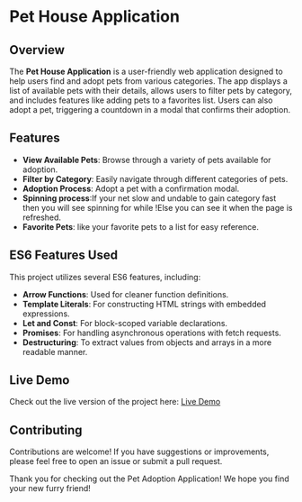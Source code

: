 # Pet House Application

## Overview
The **Pet House Application** is a user-friendly web application designed to help users find and adopt pets from various categories. The app displays a list of available pets with their details, allows users to filter pets by category, and includes features like adding pets to a favorites list. Users can also adopt a pet, triggering a countdown in a modal that confirms their adoption.

## Features
- **View Available Pets**: Browse through a variety of pets available for adoption.
- **Filter by Category**: Easily navigate through different categories of pets.
- **Adoption Process**: Adopt a pet with a confirmation modal.
- **Spinning process**:If your net slow and undable to gain category fast then you will see spinning for while    !Else you can see it when the page is refreshed. 
- **Favorite Pets**: like  your favorite pets to a list for easy reference.

## ES6 Features Used
This project utilizes several ES6 features, including:
- **Arrow Functions**: Used for cleaner function definitions.
- **Template Literals**: For constructing HTML strings with embedded expressions.
- **Let and Const**: For block-scoped variable declarations.
- **Promises**: For handling asynchronous operations with fetch requests.
- **Destructuring**: To extract values from objects and arrays in a more readable manner.

## Live Demo
Check out the live version of the project here: [Live Demo]()

## Contributing
Contributions are welcome! If you have suggestions or improvements, please feel free to open an issue or submit a pull request.


Thank you for checking out the Pet Adoption Application! We hope you find your new furry friend!
